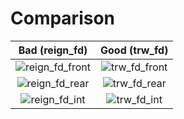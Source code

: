 # Comparison
Bad (reign_fd) | Good (trw_fd)
:---:|:---:
![reign_fd_front](https://user-images.githubusercontent.com/90503800/138613050-8d7870b7-322a-4d56-a3f5-9f353c364cd3.png) | ![trw_fd_front](https://user-images.githubusercontent.com/90503800/138613047-7e5045ac-c821-4383-9e23-eb7b5adaa14a.png)
![reign_fd_rear](https://user-images.githubusercontent.com/90503800/138613104-db242f04-e8f7-4f88-9abf-369d1231d878.png) | ![trw_fd_rear](https://user-images.githubusercontent.com/90503800/138613101-7c0c5e26-18dc-4691-871c-8758ecf7cf0b.png)
![reign_fd_int](https://user-images.githubusercontent.com/90503800/138613115-b98f574f-87c2-41fe-9360-f67b3d449639.png) | ![trw_fd_int](https://user-images.githubusercontent.com/90503800/138613114-18c6d1cc-f749-4d24-af21-602eb5171767.png)
